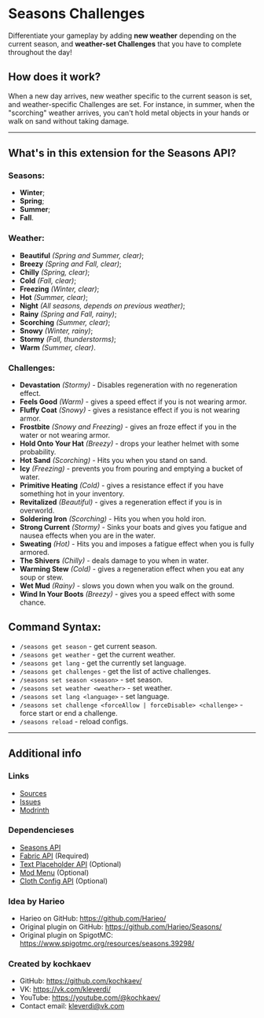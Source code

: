 # Seasons Challenges

Differentiate your gameplay by adding **new weather** depending on the current season, and **weather-set Challenges** that you have to complete throughout the day!

## How does it work?
When a new day arrives, new weather specific to the current season is set, and weather-specific Challenges are set. For instance, in summer, when the "scorching" weather arrives, you can't hold metal objects in your hands or walk on sand without taking damage.

***

## What's in this extension for the Seasons API?
### Seasons:
- **Winter**;
- **Spring**;
- **Summer**;
- **Fall**.
### Weather:
- **Beautiful** _(Spring and Summer, clear)_;
- **Breezy** _(Spring and Fall, clear)_;
- **Chilly** _(Spring, clear)_;
- **Cold** _(Fall, clear)_;
- **Freezing** _(Winter, clear)_;
- **Hot** _(Summer, clear)_;
- **Night** _(All seasons, depends on previous weather)_;
- **Rainy** _(Spring and Fall, rainy)_;
- **Scorching** _(Summer, clear)_;
- **Snowy** _(Winter, rainy)_;
- **Stormy** _(Fall, thunderstorms)_;
- **Warm** _(Summer, clear)_.
### Challenges:
- **Devastation** _(Stormy)_ - Disables regeneration with no regeneration effect.
- **Feels Good** _(Warm)_ - gives a speed effect if you is not wearing armor.
- **Fluffy Coat** _(Snowy)_ - gives a resistance effect if you is not wearing armor.
- **Frostbite** _(Snowy and Freezing)_ - gives an froze effect if you in the water or not wearing armor.
- **Hold Onto Your Hat** _(Breezy)_ - drops your leather helmet with some probability.
- **Hot Sand** _(Scorching)_ - Hits you when you stand on sand.
- **Icy** _(Freezing)_ - prevents you from pouring and emptying a bucket of water.
- **Primitive Heating** _(Cold)_ - gives a resistance effect if you have something hot in your inventory.
- **Revitalized** _(Beautiful)_ - gives a regeneration effect if you is in overworld.
- **Soldering Iron** _(Scorching)_ - Hits you when you hold iron.
- **Strong Current** _(Stormy)_ - Sinks your boats and gives you fatigue and nausea effects when you are in the water.
- **Sweating** _(Hot)_ - Hits you and imposes a fatigue effect when you is fully armored.
- **The Shivers** _(Chilly)_ - deals damage to you when in water.
- **Warming Stew** _(Cold)_ - gives a regeneration effect when you eat any soup or stew.
- **Wet Mud** _(Rainy)_ - slows you down when you walk on the ground.
- **Wind In Your Boots** _(Breezy)_ - gives you a speed effect with some chance.

## Command Syntax:
- `/seasons get season` - get current season.
- `/seasons get weather` - get the current weather.
- `/seasons get lang` - get the currently set language.
- `/seasons get challenges` - get the list of active challenges.
- `/seasons set season <season>` - set season.
- `/seasons set weather <weather>` - set weather.
- `/seasons set lang <language>` - set language.
- `/seasons set challenge <forceAllow | forceDisable> <challenge>` - force start or end a challenge.
- `/seasons reload` - reload configs.

***

## Additional info
### Links
- [Sources](https://github.com/kochkaev/seasons-challenges)
- [Issues](https://github.com/kochkaev/seasons-challenges/issues)
- [Modrinth](https://modrinth.com/mod/seasons-challenges)
### Dependencieses
- [Seasons API](https://modrinth.com/mod/seasons-api)
- [Fabric API](https://modrinth.com/mod/fabric-api) (Required)
- [Text Placeholder API](https://modrinth.com/mod/placeholder-api) (Optional)
- [Mod Menu](https://modrinth.com/mod/modmenu) (Optional)
- [Cloth Config API](https://modrinth.com/mod/cloth-config) (Optional)
### Idea by Harieo
- Harieo on GitHub: https://github.com/Harieo/
- Original plugin on GitHub: https://github.com/Harieo/Seasons/
- Original plugin on SpigotMC: https://www.spigotmc.org/resources/seasons.39298/
### Created by kochkaev
- GitHub: https://github.com/kochkaev/
- VK: https://vk.com/kleverdi/
- YouTube: https://youtube.com/@kochkaev/
- Contact email: kleverdi@vk.com